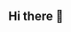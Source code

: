## Hi there 👋

<!--
**forged-by-sim/forged-by-sim** is a ✨ _special_ ✨ repository because its `README.md` (this file) appears on your GitHub profile.

# 👩🏽‍🔬 forged-by-sim

**Crafting immersive, science-rooted simulations with code, curiosity, and a growth-like mindset.**

Hi, I’m Noemi — a biomedical scientist turned simulation technologist/technician, exploring the frontiers of XR, aerospace, and health-tech. My mission is to build high-impact simulation tools that empower training, deepen learning, and spark discovery.

---

## 🔧 Currently Exploring
- 🧠 Extended Reality (XR) for training & simulation
- 🧪 MATLAB + Python for scientific computing
- 💻 Git & GitHub workflows for portfolio-building
- ✨ Simulation storytelling & spatial learning
- 🔍 Human-centered design for high-stakes scenarios

---

## 🧰 Tech & Tools
`Python` `Unity` `MATLAB` `C++` `GitHub`  
`Jupyter Notebooks` `Arduino` `Laerdal SimMan` `Gaumard HAL`  
`Adobe Illustrator` `Coursera XR for Everybody` `Linux CLI`

---

## 🧪 Selected Projects

| Project | Description |
|--------|-------------|
| [📦 XR Emergency Room](#) | VR trauma simulation with Unity & gaze tracking (WIP) |
| [🌐 Python Mail Timeline](#) | Data parsing + visualization of comms (Coursera Project) |
| [🔬 MATLAB Motion Plotter](#) | Graphs biomechanical simulations in 2D & 3D space |
| [💡 GitHub Workflow Demo](#) | Portfolio repo with staged commits, branches & clean history |

---

## 📚 Philosophical Books Recommended
> *"We are simulators by nature — testing outcomes, replaying steps, dreaming realities before they manifest."*
> Philosophy and Simulation: The Emergence of Synthetic Reason by Manuel DeLanda 
> Reality + : Virtual Worlds and the Problems of Philosophy by David J. Chalmers
> Calculated Surprises: A Philosophy of Computer Simulation 

Personal favorites (not in any particular order):
> Frankenstein by Mary Shelley
> Brave New World by Aldous Huxley
> 1984 by George Orwell 
> Do Androids Dream of Electric Sheep? by Philip K. Dick
> BLAME! by Tsutomu Nihei



Everything here is **forged by sim** — built with intention, experimentation, and a lot of determination to learn.

---

## 📫 Reach Out

For collaboration or conversation:
📩 **young.simulationtech@gmail.com**

---

🦊 *Thanks for stopping by — more to come as this lab evolves!*
